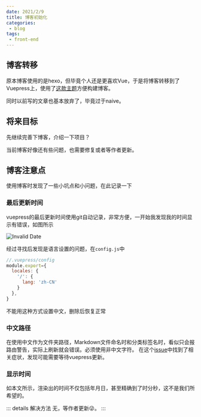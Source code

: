 ```yaml
---
date: 2021/2/9 
title: 博客初始化
categories:
 - blog
tags:
 - front-end
---
```


## 博客转移

原本博客使用的是hexo，但毕竟个人还是更喜欢Vue，于是将博客转移到了Vuepress上，使用了[这款主题](https://vuepress-theme-reco.recoluan.com/)方便构建博客。

同时以前写的文章也基本放弃了，毕竟过于naive。

## 将来目标

先继续完善下博客，介绍一下项目？

当前博客好像还有些问题，也需要修复或者等作者更新。

## 博客注意点

使用博客时发现了一些小坑点和小问题，在此记录一下

### 最后更新时间

vuepress的最后更新时间使用git自动记录，非常方便，一开始我发现我的时间显示有错误，如图所示

![Invalid Date](http://image.limshung.site/pics/%E6%88%AA%E5%9B%BE.PNG)

经过寻找后发现是语言设置的问题，在`config.js`中

```js
//.vuepress/config
module.export={
  locales: {
    '/': {
      lang: 'zh-CN'
    }
  },
}
```

不能用这种方式设置中文，删除后恢复正常

### 中文路径

在使用中文作为文件夹路径，Markdown文件命名时和分类标签名时，看似只会报路由警告，实际上刷新就会错误。必须使用非中文字符。
在这个[issue](https://github.com/vuepress-reco/vuepress-theme-reco/issues/276)中找到了相关症状，发现可能需要等待vuepress更新。

### 显示时间

如本文所示，渲染出的时间不仅包括年月日，甚至精确到了时分秒，这不是我们所希望的。

::: details 解决方法
无，等作者更新😜。
:::
